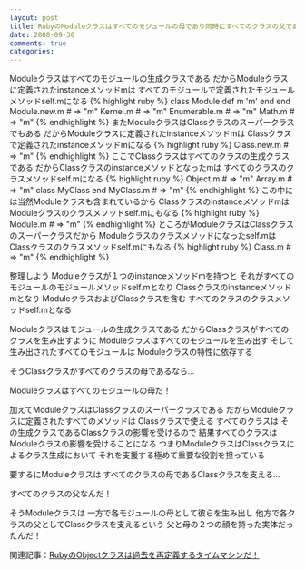 ```yaml
---
layout: post
title: RubyのModuleクラスはすべてのモジュールの母であり同時にすべてのクラスの父である！
date: 2008-09-30
comments: true
categories:
---
```



Moduleクラスはすべてのモジュールの生成クラスである
だからModuleクラスに定義されたinstanceメソッドmは
すべてのモジュールで定義されたモジュールメソッドself.mになる
{% highlight ruby %}
  class Module
    def m
      'm'
    end
  end
  Module.new.m # => "m"
  Kernel.m # => "m"
  Enumerable.m # => "m"
  Math.m # => "m"
{% endhighlight %}
またModuleクラスはClassクラスのスーパークラスでもある
だからModuleクラスに定義されたinstanceメソッドmは
Classクラスで定義されたinstanceメソッドmになる
{% highlight ruby %}
  Class.new.m # => "m"
{% endhighlight %}
ここでClassクラスはすべてのクラスの生成クラスである
だからClassクラスのinstanceメソッドとなったmは
すべてのクラスのクラスメソッドself.mになる
{% highlight ruby %}
  Object.m # => "m"
  Array.m # => "m"
  class MyClass
  end
  MyClass.m # => "m"
{% endhighlight %}
この中には当然Moduleクラスも含まれているから
Classクラスのinstanceメソッドmは
Moduleクラスのクラスメソッドself.mにもなる
{% highlight ruby %}
  Module.m # => "m"
{% endhighlight %}
ところがModuleクラスはClassクラスのスーパークラスだから
Moduleクラスのクラスメソッドになったself.mは
Classクラスのクラスメソッドself.mにもなる
{% highlight ruby %}
  Class.m # => "m"
{% endhighlight %}

整理しよう
Moduleクラスが１つのinstanceメソッドmを持つと
それがすべてのモジュールのモジュールメソッドself.mとなり
Classクラスのinstanceメソッドmとなり
ModuleクラスおよびClassクラスを含む
すべてのクラスのクラスメソッドself.mとなる

Moduleクラスはモジュールの生成クラスである
だからClassクラスがすべてのクラスを生み出すように
Moduleクラスはすべてのモジュールを生み出す
そして生み出されたすべてのモジュールは
Moduleクラスの特性に依存する

そうClassクラスがすべてのクラスの母であるなら…

Moduleクラスはすべてのモジュールの母だ！

加えてModuleクラスはClassクラスのスーパークラスである
だからModuleクラスに定義されたすべてのメソッドは
Classクラスで使える
すべてのクラスは
その生成クラスであるClassクラスの影響を受けるので
結果すべてのクラスはModuleクラスの影響を受けることになる
つまりModuleクラスはClassクラスによるクラス生成において
それを支援する極めて重要な役割を担っている

要するにModuleクラスは
すべてのクラスの母であるClassクラスを支える…

すべてのクラスの父なんだ！

そうModuleクラスは
一方で各モジュールの母として彼らを生み出し
他方で各クラスの父としてClassクラスを支えるという
父と母の２つの顔を持った実体だったんだ！

関連記事：[RubyのObjectクラスは過去を再定義するタイムマシンだ！](/2008/09/27/Ruby-Object/)
